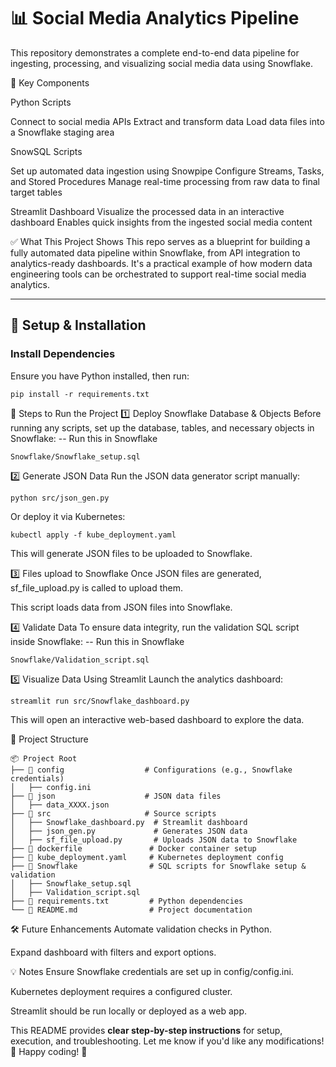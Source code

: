 # 📊 Social Media Analytics Pipeline
This repository demonstrates a complete end-to-end data pipeline for ingesting, processing, and visualizing social media data using Snowflake.

🔧 Key Components

Python Scripts

Connect to social media APIs
Extract and transform data
Load data files into a Snowflake staging area

SnowSQL Scripts

Set up automated data ingestion using Snowpipe
Configure Streams, Tasks, and Stored Procedures
Manage real-time processing from raw data to final target tables

Streamlit Dashboard
Visualize the processed data in an interactive dashboard
Enables quick insights from the ingested social media content

✅ What This Project Shows
This repo serves as a blueprint for building a fully automated data pipeline within Snowflake, from API integration to analytics-ready dashboards. It's a practical example of how modern data engineering tools can be orchestrated to support real-time social media analytics.

---

## 📌 Setup & Installation

### Install Dependencies
Ensure you have Python installed, then run:

```
pip install -r requirements.txt
```

🚀 Steps to Run the Project
1️⃣ Deploy Snowflake Database & Objects
Before running any scripts, set up the database, tables, and necessary objects in Snowflake:
-- Run this in Snowflake
```
Snowflake/Snowflake_setup.sql
```

2️⃣ Generate JSON Data
Run the JSON data generator script manually:
```
python src/json_gen.py
```
Or deploy it via Kubernetes:
```
kubectl apply -f kube_deployment.yaml
```
This will generate JSON files to be uploaded to Snowflake.

3️⃣ Files upload to Snowflake
Once JSON files are generated, sf_file_upload.py is called to upload them.

This script loads data from JSON files into Snowflake.

4️⃣ Validate Data
To ensure data integrity, run the validation SQL script inside Snowflake:
-- Run this in Snowflake
```
Snowflake/Validation_script.sql
```

5️⃣ Visualize Data Using Streamlit
Launch the analytics dashboard:
```
streamlit run src/Snowflake_dashboard.py
```
This will open an interactive web-based dashboard to explore the data.

📂 Project Structure
```
📦 Project Root
├── 📂 config                  # Configurations (e.g., Snowflake credentials)
│   ├── config.ini
├── 📂 json                    # JSON data files
│   ├── data_XXXX.json
├── 📂 src                     # Source scripts
│   ├── Snowflake_dashboard.py  # Streamlit dashboard
│   ├── json_gen.py             # Generates JSON data
│   ├── sf_file_upload.py       # Uploads JSON data to Snowflake
├── 🐳 dockerfile               # Docker container setup
├── 📄 kube_deployment.yaml     # Kubernetes deployment config
├── 📂 Snowflake                # SQL scripts for Snowflake setup & validation
│   ├── Snowflake_setup.sql
│   ├── Validation_script.sql
├── 📄 requirements.txt         # Python dependencies
└── 📄 README.md                # Project documentation
```
🛠️ Future Enhancements
Automate validation checks in Python.

Expand dashboard with filters and export options.

💡 Notes
Ensure Snowflake credentials are set up in config/config.ini.

Kubernetes deployment requires a configured cluster.

Streamlit should be run locally or deployed as a web app.

This README provides **clear step-by-step instructions** for setup, execution, and troubleshooting. 
Let me know if you'd like any modifications! 🚀
Happy coding! 🚀
